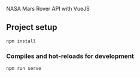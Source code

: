 NASA Mars Rover API with VueJS

## Project setup
```
npm install
```

### Compiles and hot-reloads for development
```
npm run serve
```
